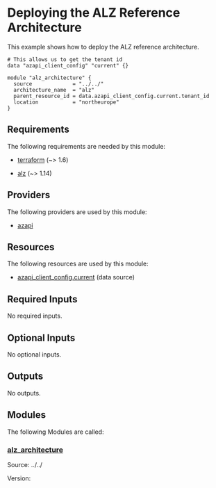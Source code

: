 <!-- BEGIN_TF_DOCS -->
# Deploying the ALZ Reference Architecture

This example shows how to deploy the ALZ reference architecture.

```hcl
# This allows us to get the tenant id
data "azapi_client_config" "current" {}

module "alz_architecture" {
  source             = "../../"
  architecture_name  = "alz"
  parent_resource_id = data.azapi_client_config.current.tenant_id
  location           = "northeurope"
}
```

<!-- markdownlint-disable MD033 -->
## Requirements

The following requirements are needed by this module:

- <a name="requirement_terraform"></a> [terraform](#requirement\_terraform) (~> 1.6)

- <a name="requirement_alz"></a> [alz](#requirement\_alz) (~> 1.14)

## Providers

The following providers are used by this module:

- <a name="provider_azapi"></a> [azapi](#provider\_azapi)

## Resources

The following resources are used by this module:

- [azapi_client_config.current](https://registry.terraform.io/providers/hashicorp/azapi/latest/docs/data-sources/client_config) (data source)

<!-- markdownlint-disable MD013 -->
## Required Inputs

No required inputs.

## Optional Inputs

No optional inputs.

## Outputs

No outputs.

## Modules

The following Modules are called:

### <a name="module_alz_architecture"></a> [alz\_architecture](#module\_alz\_architecture)

Source: ../../

Version:

<!-- END_TF_DOCS -->